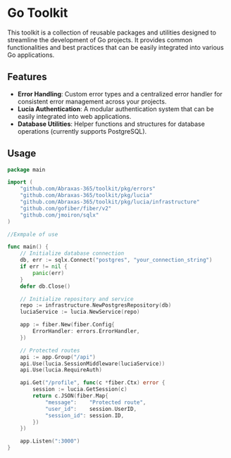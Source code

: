 # Go Toolkit

This toolkit is a collection of reusable packages and utilities designed to streamline the development of Go projects. It provides common functionalities and best practices that can be easily integrated into various Go applications.

## Features

- **Error Handling**: Custom error types and a centralized error handler for consistent error management across your projects.
- **Lucia Authentication**: A modular authentication system that can be easily integrated into web applications.
- **Database Utilities**: Helper functions and structures for database operations (currently supports PostgreSQL).

## Usage
```go
package main

import (
	"github.com/Abraxas-365/toolkit/pkg/errors"
	"github.com/Abraxas-365/toolkit/pkg/lucia"
	"github.com/Abraxas-365/toolkit/pkg/lucia/infrastructure"
	"github.com/gofiber/fiber/v2"
	"github.com/jmoiron/sqlx"
)

//Exmpale of use

func main() {
	// Initialize database connection
	db, err := sqlx.Connect("postgres", "your_connection_string")
	if err != nil {
		panic(err)
	}
	defer db.Close()

	// Initialize repository and service
	repo := infrastructure.NewPostgresRepository(db)
	luciaService := lucia.NewService(repo)

	app := fiber.New(fiber.Config{
		ErrorHandler: errors.ErrorHandler,
	})

	// Protected routes
	api := app.Group("/api")
	api.Use(lucia.SessionMiddleware(luciaService))
	api.Use(lucia.RequireAuth)

	api.Get("/profile", func(c *fiber.Ctx) error {
		session := lucia.GetSession(c)
		return c.JSON(fiber.Map{
			"message":    "Protected route",
			"user_id":    session.UserID,
			"session_id": session.ID,
		})
	})

	app.Listen(":3000")
}
```
